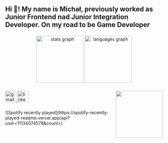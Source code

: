 <h2 align="left">Hi 👋! My name is Michał, previously worked as Junior Frontend nad Junior Integration Developer. On my road to be Game Developer</h2>

###

<div align="center">
  <img src="https://github-readme-stats.vercel.app/api?username=Bigoz005&hide_title=false&hide_rank=false&show_icons=true&include_all_commits=true&count_private=true&disable_animations=false&theme=dracula&locale=en&hide_border=false" height="150" alt="stats graph"  />
  <img src="https://github-readme-stats.vercel.app/api/top-langs?username=Bigoz005&locale=en&hide_title=false&layout=compact&card_width=320&langs_count=5&theme=dracula&hide_border=false" height="150" alt="languages graph"  />
</div>

###

<img align="right" height="150" src="https://tenor.com/bvVD7.gif"  />

<div align="left">
  <a href="mailto:michal.nawrot.mn.mn@gmail.com" target="_blank">
    <img src="https://img.shields.io/static/v1?message=Gmail&logo=gmail&label=&color=D14836&logoColor=white&labelColor=&style=for-the-badge" height="35" alt="gmail logo"  />
  </a>
  <a href="https://www.linkedin.com/in/nawrot-michal/" target="_blank">
    <img src="https://img.shields.io/static/v1?message=LinkedIn&logo=linkedin&label=&color=0077B5&logoColor=white&labelColor=&style=for-the-badge" height="35" alt="linkedin logo"  />
  </a>
</div>


###
<div align="mid">
![Spotify recently played](https://spotify-recently-played-readme.vercel.app/api?user=11134074578&count=)
</div>
<br clear="both">

###

